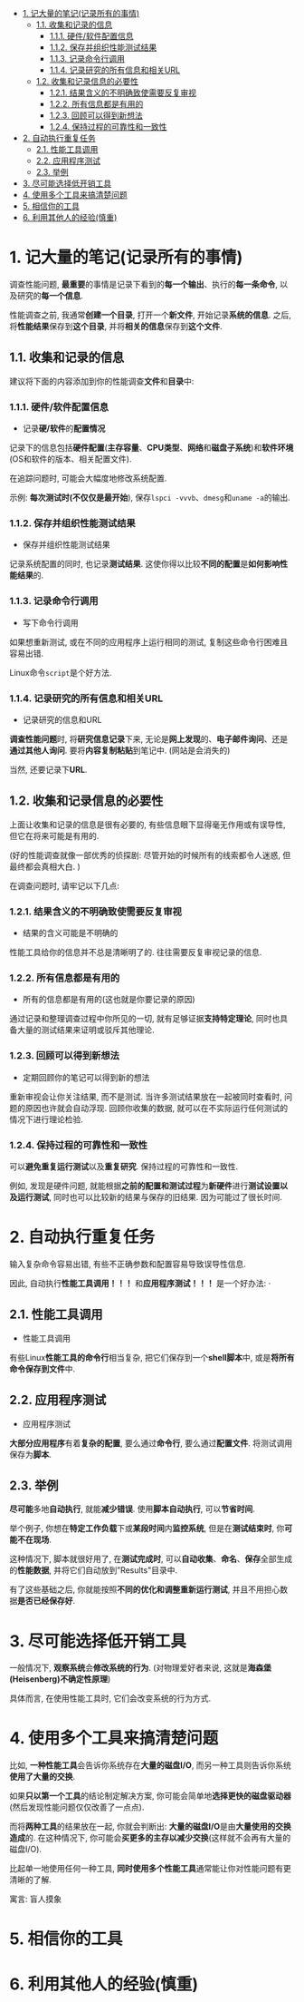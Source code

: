 
<!-- @import "[TOC]" {cmd="toc" depthFrom=1 depthTo=6 orderedList=false} -->

<!-- code_chunk_output -->

- [1. 记大量的笔记(记录所有的事情)](#1-记大量的笔记记录所有的事情)
  - [1.1. 收集和记录的信息](#11-收集和记录的信息)
    - [1.1.1. 硬件/软件配置信息](#111-硬件软件配置信息)
    - [1.1.2. 保存并组织性能测试结果](#112-保存并组织性能测试结果)
    - [1.1.3. 记录命令行调用](#113-记录命令行调用)
    - [1.1.4. 记录研究的所有信息和相关URL](#114-记录研究的所有信息和相关url)
  - [1.2. 收集和记录信息的必要性](#12-收集和记录信息的必要性)
    - [1.2.1. 结果含义的不明确致使需要反复审视](#121-结果含义的不明确致使需要反复审视)
    - [1.2.2. 所有信息都是有用的](#122-所有信息都是有用的)
    - [1.2.3. 回顾可以得到新想法](#123-回顾可以得到新想法)
    - [1.2.4. 保持过程的可靠性和一致性](#124-保持过程的可靠性和一致性)
- [2. 自动执行重复任务](#2-自动执行重复任务)
  - [2.1. 性能工具调用](#21-性能工具调用)
  - [2.2. 应用程序测试](#22-应用程序测试)
  - [2.3. 举例](#23-举例)
- [3. 尽可能选择低开销工具](#3-尽可能选择低开销工具)
- [4. 使用多个工具来搞清楚问题](#4-使用多个工具来搞清楚问题)
- [5. 相信你的工具](#5-相信你的工具)
- [6. 利用其他人的经验(慎重)](#6-利用其他人的经验慎重)

<!-- /code_chunk_output -->

# 1. 记大量的笔记(记录所有的事情)

调查性能问题, **最重要**的事情是记录下看到的**每一个输出**、执行的**每一条命令**, 以及研究的**每一个信息**. 

性能调查之前, 我通常**创建一个目录**, 打开一个**新文件**, 开始记录**系统的信息**. 之后, 将**性能结果**保存到**这个目录**, 并将**相关的信息**保存到**这个文件**. 

## 1.1. 收集和记录的信息

建议将下面的内容添加到你的性能调查**文件**和**目录**中: 

### 1.1.1. 硬件/软件配置信息

* 记录**硬/软件**的**配置情况** 

记录下的信息包括**硬件配置**(**主存容量**、**CPU类型**、**网络**和**磁盘子系统**)和**软件环境**(OS和软件的版本、相关配置文件). 

在追踪问题时, 可能会大幅度地修改系统配置. 

示例: **每次测试时(不仅仅是最开始**), 保存`lspci -vvvb`、`dmesg`和`uname -a`的输出. 

### 1.1.2. 保存并组织性能测试结果

* 保存并组织性能测试结果

记录系统配置的同时, 也记录**测试结果**. 这使你得以比较**不同的配置**是**如何影响性能结果**的. 

### 1.1.3. 记录命令行调用

* 写下命令行调用

如果想重新测试, 或在不同的应用程序上运行相同的测试, 复制这些命令行困难且容易出错.

Linux命令`script`是个好方法.

### 1.1.4. 记录研究的所有信息和相关URL

* 记录研究的信息和URL

**调查性能问题**时, 将**研究信息记录**下来, 无论是**网上发现**的、**电子邮件询问**、还是**通过其他人询问**. 要将**内容复制粘贴**到笔记中. (网站是会消失的)

当然, 还要记录下**URL**. 

## 1.2. 收集和记录信息的必要性

上面让收集和记录的信息是很有必要的, 有些信息眼下显得毫无作用或有误导性, 但它在将来可能是有用的. 

(好的性能调查就像一部优秀的侦探剧: 尽管开始的时候所有的线索都令人迷惑, 但最终都会真相大白. )

在调查问题时, 请牢记以下几点: 

### 1.2.1. 结果含义的不明确致使需要反复审视

* 结果的含义可能是不明确的

性能工具给你的信息并不总是清晰明了的. 往往需要反复审视记录的信息. 

### 1.2.2. 所有信息都是有用的

* 所有的信息都是有用的(这也就是你要记录的原因)

通过记录和整理调查过程中你所见的一切, 就有足够证据**支持特定理论**, 同时也具备大量的测试结果来证明或驳斥其他理论. 

### 1.2.3. 回顾可以得到新想法

* 定期回顾你的笔记可以得到新的想法

重新审视会让你关注结果, 而不是测试. 当许多测试结果放在一起被同时查看时, 问题的原因也许就会自动浮现. 回顾你收集的数据, 就可以在不实际运行任何测试的情况下进行理论检验. 

### 1.2.4. 保持过程的可靠性和一致性

可以**避免重复运行测试**以及**重复研究**. 保持过程的可靠性和一致性.

例如, 发现是硬件问题, 就能根据**之前的配置和测试过程**为**新硬件**进行**测试设置以及运行测试**, 同时也可以比较新的结果与保存的旧结果. 因为可能过了很长时间. 

# 2. 自动执行重复任务

输入复杂命令容易出错, 有些不正确参数和配置容易导致误导性信息. 

因此, 自动执行**性能工具调用！！！** 和**应用程序测试！！！** 是一个好办法: ·

## 2.1. 性能工具调用

* 性能工具调用

有些Linux**性能工具的命令行**相当复杂, 把它们保存到一个**shell脚本**中, 或是**将所有命令保存到文件**中. 

## 2.2. 应用程序测试

* 应用程序测试

**大部分应用程序**有着**复杂的配置**, 要么通过**命令行**, 要么通过**配置文件**. 将测试调用保存为**脚本**. 

## 2.3. 举例

**尽可能**多地**自动执行**, 就能**减少错误**. 使用**脚本自动执行**, 可以**节省时间**. 

举个例子, 你想在**特定工作负载**下或**某段时间**内**监控系统**, 但是在**测试结束时**, 你**可能不在现场**. 

这种情况下, 脚本就很好用了, 在**测试完成时**, 可以**自动收集**、**命名**、**保存**全部生成的**性能数据**, 并将它们自动放到”Results"目录中. 

有了这些基础之后, 你就能按照**不同的优化和调整重新运行测试**, 并且不用担心数据**是否已经保存好**. 

# 3. 尽可能选择低开销工具

一般情况下, **观察系统**会**修改系统的行为**. (对物理爱好者来说, 这就是**海森堡(Heisenberg)不确定性原理**)

具体而言, 在使用性能工具时, 它们会改变系统的行为方式. 

# 4. 使用多个工具来搞清楚问题

比如, **一种性能工具**会告诉你系统存在**大量的磁盘I/O**, 而另一种工具则告诉你系统**使用了大量的交换**. 

如果**只以第一个工具**的结论制定解决方案, 你可能会简单地**选择更快的磁盘驱动器**(然后发现性能问题仅仅改善了一点点). 

而将**两种工具**的结果放在一起, 你就会判断出: **大量的磁盘I/O**是由**大量使用的交换造成**的. 在这种情况下, 你可能会**买更多的主存以减少交换**(这样就不会再有大量的磁盘I/O). 

比起单一地使用任何一种工具, **同时使用多个性能工具**通常能让你对性能问题有更清晰的了解. 

寓言: 盲人摸象

# 5. 相信你的工具

# 6. 利用其他人的经验(慎重)

